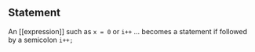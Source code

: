 ## Statement
An [[expression]] such as `x = 0` or `i++` 
... becomes a statement if followed by a semicolon `i++;`


